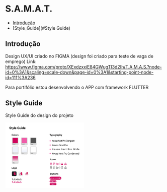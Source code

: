# S.A.M.A.T. 


* [Introdução](#Introdução)
* [Style_Guide](#Style Guide)

## Introdução

Design UX/UI criado no FIGMA (design foi criado para teste de vaga de emprego)
Link: https://www.figma.com/proto/XExdzxxiE84GWugTI3d2Ih/T.A.M.A.S.?node-id=0%3A1&scaling=scale-down&page-id=0%3A1&starting-point-node-id=111%3A236

Para portifólio estou desenvolvendo o APP com framework FLUTTER

## Style Guide

Style Guide do design do projeto

<p float="left">
  <img src="/screens/styleguide.png" width="250" />
 